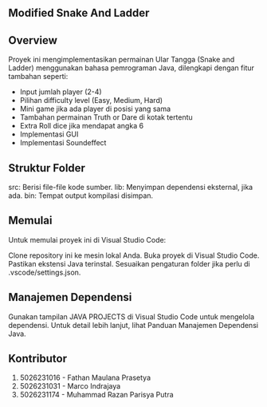 ## Modified Snake And Ladder
## Overview
Proyek ini mengimplementasikan permainan Ular Tangga (Snake and Ladder) menggunakan bahasa pemrograman Java, dilengkapi dengan fitur tambahan seperti:
- Input jumlah player (2-4)
- Pilihan difficulty level (Easy, Medium, Hard)
- Mini game jika ada player di posisi yang sama
- Tambahan permainan Truth or Dare di kotak tertentu 
- ⁠Extra Roll dice jika mendapat angka 6
- Implementasi GUI
- Implementasi Soundeffect
  
## Struktur Folder
src: Berisi file-file kode sumber.
lib: Menyimpan dependensi eksternal, jika ada.
bin: Tempat output kompilasi disimpan.

## Memulai
Untuk memulai proyek ini di Visual Studio Code:

Clone repository ini ke mesin lokal Anda.
Buka proyek di Visual Studio Code.
Pastikan ekstensi Java terinstal.
Sesuaikan pengaturan folder jika perlu di .vscode/settings.json.

## Manajemen Dependensi
Gunakan tampilan JAVA PROJECTS di Visual Studio Code untuk mengelola dependensi. Untuk detail lebih lanjut, lihat Panduan Manajemen Dependensi Java.


## Kontributor
1. 5026231016 - Fathan Maulana Prasetya
2. 5026231031 - Marco Indrajaya
3. 5026231174 - Muhammad Razan Parisya Putra
